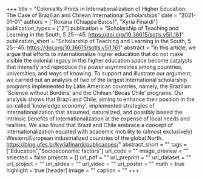 +++
title = "Coloniality Prints in Internationalization of Higher Education: The Case of Brazilian and Chilean International Scholarships"
date = "2021-01-01"
authors = ["Roxana {Chiappa Baros}", "Kyria Finardi"]
publication_types = ["2"]
publication = "Scholarship of Teaching and Learning in the South, 5 25--45. https://doi.org/10.36615/sotls.v5i1.161"
publication_short = "Scholarship of Teaching and Learning in the South, 5 25--45. https://doi.org/10.36615/sotls.v5i1.161"
abstract = "In this article, we argue that efforts to internationalize higher education that do not make visible the colonial legacy in the higher education space become catalysts that intensify and reproduce the power asymmetries among countries, universities, and ways of knowing. To support and illustrate our argument, we carried out an analysis of two of the largest international scholarship programs implemented by Latin American countries, namely, the Brazilian 'Science without Borders' and the Chilean 'Becas Chile' programs. Our analysis shows that Brazil and Chile, aiming to enhance their position in the so-called 'knowledge economy', implemented strategies of internationalization that assumed, naturalized, and possibly biased the intrinsic benefits of internationalization at the expense of local needs and realities. We also found that Brazil and Chile embrace a concept of internationalization equated with academic mobility to (almost exclusively) Western/European industrialized countries of the global North. https://blog.ufes.br/kyriafinardi/publicacoes/"
abstract_short = ""
tags = ["Education","Socioeconomic factors"]
url_code = ""
image_preview = ""
selected = false
projects = []
url_pdf = ""
url_preprint = ""
url_dataset = ""
url_project = ""
url_slides = ""
url_video = ""
url_poster = ""
math = true
highlight = true
[header]
image = ""
caption = ""
+++
